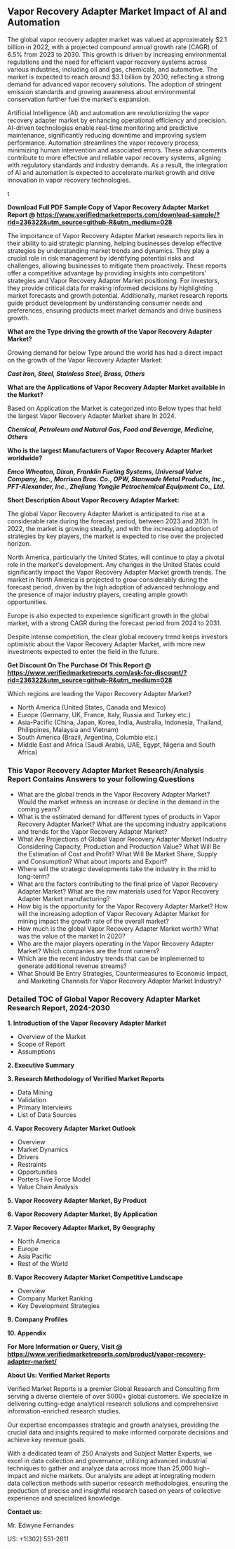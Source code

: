 <h2>Vapor Recovery Adapter Market Impact of AI and Automation</h2><p>The global vapor recovery adapter market was valued at approximately $2.1 billion in 2022, with a projected compound annual growth rate (CAGR) of 6.5% from 2023 to 2030. This growth is driven by increasing environmental regulations and the need for efficient vapor recovery systems across various industries, including oil and gas, chemicals, and automotive. The market is expected to reach around $3.1 billion by 2030, reflecting a strong demand for advanced vapor recovery solutions. The adoption of stringent emission standards and growing awareness about environmental conservation further fuel the market's expansion.</p><p>Artificial Intelligence (AI) and automation are revolutionizing the vapor recovery adapter market by enhancing operational efficiency and precision. AI-driven technologies enable real-time monitoring and predictive maintenance, significantly reducing downtime and improving system performance. Automation streamlines the vapor recovery process, minimizing human intervention and associated errors. These advancements contribute to more effective and reliable vapor recovery systems, aligning with regulatory standards and industry demands. As a result, the integration of AI and automation is expected to accelerate market growth and drive innovation in vapor recovery technologies.</p>t</p><p id="" class=""><strong>Download Full PDF Sample Copy of Vapor Recovery Adapter Market Report @ <a href="https://www.verifiedmarketreports.com/download-sample/?rid=236322&utm_source=github-R&utm_medium=028" target="_blank">https://www.verifiedmarketreports.com/download-sample/?rid=236322&utm_source=github-R&utm_medium=028</a></strong></p><p>The importance of&nbsp;Vapor Recovery Adapter Market research reports lies in their ability to aid strategic planning, helping businesses develop effective strategies by understanding market trends and dynamics. They play a crucial role in risk management by identifying potential risks and challenges, allowing businesses to mitigate them proactively. These reports offer a competitive advantage by providing insights into competitors' strategies and Vapor Recovery Adapter Market positioning. For investors, they provide critical data for making informed decisions by highlighting market forecasts and growth potential. Additionally, market research reports guide product development by understanding consumer needs and preferences, ensuring products meet market demands and drive business growth.</p><p><strong>What are the&nbsp;Type driving the growth of the Vapor Recovery Adapter Market?</strong></p><p id="" class="">Growing demand for below Type around the world has had a direct impact on the growth of the Vapor Recovery Adapter Market:</p><em><strong>Cast Iron, Steel, Stainless Steel, Brass, Others</strong></em></p><strong>What are the&nbsp;Applications&nbsp;of Vapor Recovery Adapter Market available in the Market?</strong></p><p id="" class="">Based on Application the Market is categorized into Below types that held the largest Vapor Recovery Adapter Market share In 2024.</p><em><strong>Chemical, Petroleum and Natural Gas, Food and Beverage, Medicine, Others</strong></em></p><strong>Who is the largest Manufacturers of Vapor Recovery Adapter Market worldwide?</strong></p><p><em><strong>Emco Wheaton, Dixon, Franklin Fueling Systems, Universal Valve Company, Inc., Morrison Bros. Co., OPW, Stanwade Metal Products, Inc., PFT-Alexander, Inc., Zhejiang Yongjie Petrochemical Equipment Co., Ltd.</strong></em></p><p id="" class=""><strong>Short Description About Vapor Recovery Adapter Market:</strong></p><p>The global Vapor Recovery Adapter Market is anticipated to rise at a considerable rate during the forecast period, between 2023 and 2031. In 2022, the market is growing steadily, and with the increasing adoption of strategies by key players, the market is expected to rise over the projected horizon.</p><p>North America, particularly the United States, will continue to play a pivotal role in the market's development. Any changes in the United States could significantly impact the Vapor Recovery Adapter Market growth trends. The market in North America is projected to grow considerably during the forecast period, driven by the high adoption of advanced technology and the presence of major industry players, creating ample growth opportunities.</p><p>Europe is also expected to experience significant growth in the global market, with a strong CAGR during the forecast period from 2024 to 2031.</p><p>Despite intense competition, the clear global recovery trend keeps investors optimistic about the Vapor Recovery Adapter Market, with more new investments expected to enter the field in the future.</p><p id="" class=""><strong>Get Discount On The Purchase Of This Report @ <a href="https://www.verifiedmarketreports.com/ask-for-discount/?rid=236322&utm_source=github-R&utm_medium=028" target="_blank">https://www.verifiedmarketreports.com/ask-for-discount/?rid=236322&utm_source=github-R&utm_medium=028</a></strong></p>Which regions are leading the Vapor Recovery Adapter Market?</p><ul><li>North America (United States, Canada and Mexico)</li><li>Europe (Germany, UK, France, Italy, Russia and Turkey etc.)</li><li>Asia-Pacific (China, Japan, Korea, India, Australia, Indonesia, Thailand, Philippines, Malaysia and Vietnam)</li><li>South America (Brazil, Argentina, Columbia etc.)</li><li>Middle East and Africa (Saudi Arabia, UAE, Egypt, Nigeria and South Africa)</li></ul><h3 id="" class="">This Vapor Recovery Adapter Market Research/Analysis Report Contains Answers to your following Questions</h3><ul><li>What are the global trends in the Vapor Recovery Adapter Market? Would the market witness an increase or decline in the demand in the coming years?</li><li>What is the estimated demand for different types of products in Vapor Recovery Adapter Market? What are the upcoming industry applications and trends for the Vapor Recovery Adapter Market?</li><li>What Are Projections of Global Vapor Recovery Adapter Market Industry Considering Capacity, Production and Production Value? What Will Be the Estimation of Cost and Profit? What Will Be Market Share, Supply and Consumption? What about imports and Export?</li><li>Where will the strategic developments take the industry in the mid to long-term?</li><li>What are the factors contributing to the final price of Vapor Recovery Adapter Market? What are the raw materials used for Vapor Recovery Adapter Market manufacturing?</li><li>How big is the opportunity for the Vapor Recovery Adapter Market? How will the increasing adoption of Vapor Recovery Adapter Market for mining impact the growth rate of the overall market?</li><li>How much is the global Vapor Recovery Adapter Market worth? What was the value of the market In 2020?</li><li>Who are the major players operating in the Vapor Recovery Adapter Market? Which companies are the front runners?</li><li>Which are the recent industry trends that can be implemented to generate additional revenue streams?</li><li>What Should Be Entry Strategies, Countermeasures to Economic Impact, and Marketing Channels for Vapor Recovery Adapter Market Industry?</li></ul><h3 id="" class="">Detailed TOC of Global Vapor Recovery Adapter Market Research Report, 2024-2030</h3><p id="" class=""><strong>1. Introduction of the Vapor Recovery Adapter Market</strong></p><ul><li>Overview of the Market</li><li>Scope of Report</li><li>Assumptions</li></ul><p id="" class=""><strong>2. Executive Summary</strong></p><p id="" class=""><strong>3. Research Methodology of Verified Market Reports</strong></p><ul><li>Data Mining</li><li>Validation</li><li>Primary Interviews</li><li>List of Data Sources</li></ul><p id="" class=""><strong>4. Vapor Recovery Adapter Market Outlook</strong></p><ul><li>Overview</li><li>Market Dynamics</li><li>Drivers</li><li>Restraints</li><li>Opportunities</li><li>Porters Five Force Model</li><li>Value Chain Analysis</li></ul><p id="" class=""><strong>5. Vapor Recovery Adapter Market, By Product</strong></p><p id="" class=""><strong>6. Vapor Recovery Adapter Market, By Application</strong></p><p id="" class=""><strong>7. Vapor Recovery Adapter Market, By Geography</strong></p><ul><li>North America</li><li>Europe</li><li>Asia Pacific</li><li>Rest of the World</li></ul><p id="" class=""><strong>8. Vapor Recovery Adapter Market Competitive Landscape</strong></p><ul><li>Overview</li><li>Company Market Ranking</li><li>Key Development Strategies</li></ul><p id="" class=""><strong>9. Company Profiles</strong></p><p id="" class=""><strong>10. Appendix</strong></p><p id="" class=""><strong>For More Information or Query, Visit @ <a href="https://www.verifiedmarketreports.com/product/vapor-recovery-adapter-market/" target="_blank">https://www.verifiedmarketreports.com/product/vapor-recovery-adapter-market/</a></strong></p><p id="" class=""><strong>About Us: Verified Market Reports</strong></p><p id="" class="">Verified Market Reports is a premier Global Research and Consulting firm serving a diverse clientele of over 5000+ global customers. We specialize in delivering cutting-edge analytical research solutions and comprehensive information-enriched research studies.</p><p id="" class="">Our expertise encompasses strategic and growth analyses, providing the crucial data and insights required to make informed corporate decisions and achieve key revenue goals.</p><p id="" class="">With a dedicated team of 250 Analysts and Subject Matter Experts, we excel in data collection and governance, utilizing advanced industrial techniques to gather and analyze data across more than 25,000 high-impact and niche markets. Our analysts are adept at integrating modern data collection methods with superior research methodologies, ensuring the production of precise and insightful research based on years of collective experience and specialized knowledge.</p><p id="" class=""><strong>Contact us:</strong></p><p id="" class="">Mr. Edwyne Fernandes</p><p id="" class="">US: +1(302) 551-2611</p>